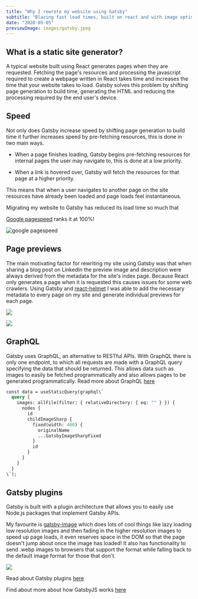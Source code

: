 ```yaml
---
title: "Why I rewrote my website using Gatsby"
subtitle: "Blazing fast load times, built on react and with image optimization as standard"
date: "2020-05-05"
previewImage: images/gatsby.jpeg
---
```


## What is a static site generator?

A typical website built using React generates pages when they are requested.
Fetching the page's resources and processing the javascript required to create a
webpage written in React takes time and increases the time that your website takes
to load. Gatsby solves this problem by shifting page generation to build time,
generating the HTML and reducing the processing required by the end user's device.

## Speed

Not only does Gatsby increase speed by shifting page generation to build time it
further increases speed by pre-fetching resources, this is done in two main ways.

- When a page finishes loading, Gatsby begins pre-fetching resources for internal
  pages the user may navigate to, this is done at a low priority.

- When a link is hovered over, Gatsby will fetch the resources for that page at a
  higher priority.

This means that when a user navigates to another page on the site resources have
already been loaded and page loads feel instantaneous.

Migrating my website to Gatsby has reduced its load time so much that

[Google pagespeed](https://developers.google.com/speed/pagespeed/insights/) ranks it at 100%!

![google pagespeed](/images/lighthouse.jpg "Google pagespeed")

## Page previews

The main motivating factor for rewriting my site using Gatsby was that when sharing
a blog post on LinkedIn the preview image and description were always derived from
the metadata for the site's index page. Because React only generates a page when it
is requested this causes issues for some web crawlers. Using Gatsby and [react-helmet](https://www.gatsbyjs.org/packages/gatsby-plugin-react-helmet/") I was able to add the necessary metadata to every page on my site and generate
individual previews for each page.

![ ](/images/gatsbyimage1.jpg)

![ ](/images/gatsbyimage2.jpg)

## GraphQL

Gatsby uses GraphQL, an alternative to RESTful APIs. With GraphQL there is only one
endpoint, to which all requests are made with a GraphQL query specifying the data
that should be returned. This allows data such as images to easily be fetched
programmatically and also allows pages to be generated programmatically. Read more
about GraphQL [here](https://www.gatsbyjs.org/docs/glossary/graphql/)

```graphql
const data = useStaticQuery(graphql\`
  query {
    images: allFile(filter: { relativeDirectory: { eq: "" } }) {
      nodes {
        id
        childImageSharp {
          fixed(width: 400) {
            originalName
            ...GatsbyImageSharpFixed
          }
          id
        }
      }
    }
  }
\`);
```

## Gatsby plugins

Gatsby is built with a plugin architecture that allows you to easily use Node.js
packages that implement Gatsby APIs.

My favourite is [gatsby-image](https://www.gatsbyjs.org/packages/gatsby-image/) which
does lots of cool things like lazy loading low resolution images and then fading in
the higher resolution images to speed up page loads, it even reserves space in the
DOM so that the page doesn't jump about once the image has loaded! It also has
functionality to send .webp images to browsers that support the format while falling
back to the default image format for those that don't.

![ ](/images/gatsbyimage.gif)

Read about Gatsby plugins [here](https://www.gatsbyjs.org/docs/plugins/)

Find about more about how GatsbyJS works [here](https://www.gatsbyjs.org/blog/2018-12-04-gatsby-analogy/)
